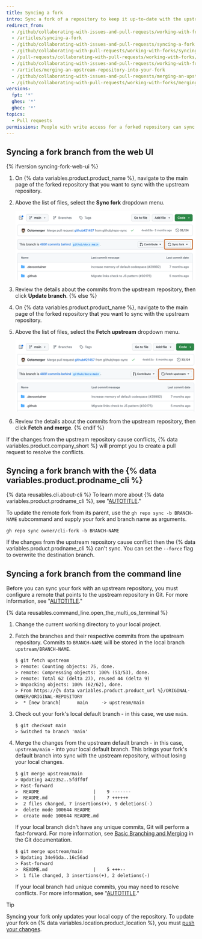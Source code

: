 ```yaml
---
title: Syncing a fork
intro: Sync a fork of a repository to keep it up-to-date with the upstream repository.
redirect_from:
  - /github/collaborating-with-issues-and-pull-requests/working-with-forks/syncing-a-fork
  - /articles/syncing-a-fork
  - /github/collaborating-with-issues-and-pull-requests/syncing-a-fork
  - /github/collaborating-with-pull-requests/working-with-forks/syncing-a-fork
  - /pull-requests/collaborating-with-pull-requests/working-with-forks/merging-an-upstream-repository-into-your-fork
  - /github/collaborating-with-issues-and-pull-requests/working-with-forks/merging-an-upstream-repository-into-your-fork
  - /articles/merging-an-upstream-repository-into-your-fork
  - /github/collaborating-with-issues-and-pull-requests/merging-an-upstream-repository-into-your-fork
  - /github/collaborating-with-pull-requests/working-with-forks/merging-an-upstream-repository-into-your-fork
versions:
  fpt: '*'
  ghes: '*'
  ghec: '*'
topics:
  - Pull requests
permissions: People with write access for a forked repository can sync the fork to the upstream repository.
---
```


## Syncing a fork branch from the web UI

{% ifversion syncing-fork-web-ui %}
1. On {% data variables.product.product_name %}, navigate to the main page of the forked repository that you want to sync with the upstream repository.
1. Above the list of files, select the **Sync fork** dropdown menu.

    ![Screenshot of the main page of a fork. A dropdown menu, labeled with a sync icon and "Sync fork," is outlined in dark orange.](/assets/images/help/repository/sync-fork-dropdown.png)
1. Review the details about the commits from the upstream repository, then click **Update branch**.
{% else %}
1. On {% data variables.product.product_name %}, navigate to the main page of the forked repository that you want to sync with the upstream repository.
1. Above the list of files, select the **Fetch upstream** dropdown menu.

    ![Screenshot of the main page of a fork. A dropdown menu, labeled with a sync icon and "Fetch upstream," is outlined in dark orange.](/assets/images/help/repository/fetch-upstream-drop-down.png)
1. Review the details about the commits from the upstream repository, then click **Fetch and merge**.
{% endif %}

If the changes from the upstream repository cause conflicts, {% data variables.product.company_short %} will prompt you to create a pull request to resolve the conflicts.

## Syncing a fork branch with the {% data variables.product.prodname_cli %}

{% data reusables.cli.about-cli %} To learn more about {% data variables.product.prodname_cli %}, see "[AUTOTITLE](/github-cli/github-cli/about-github-cli)."

To update the remote fork from its parent, use the `gh repo sync -b BRANCH-NAME` subcommand and supply your fork and branch name as arguments.

```shell
gh repo sync owner/cli-fork -b BRANCH-NAME
```

If the changes from the upstream repository cause conflict then the {% data variables.product.prodname_cli %} can't sync. You can set the `--force` flag to overwrite the destination branch.

## Syncing a fork branch from the command line

Before you can sync your fork with an upstream repository, you must configure a remote that points to the upstream repository in Git. For more information, see "[AUTOTITLE](/pull-requests/collaborating-with-pull-requests/working-with-forks/configuring-a-remote-repository-for-a-fork)."

{% data reusables.command_line.open_the_multi_os_terminal %}
1. Change the current working directory to your local project.
1. Fetch the branches and their respective commits from the upstream repository. Commits to `BRANCH-NAME` will be stored in the local branch `upstream/BRANCH-NAME`.

   ```shell
   $ git fetch upstream
   > remote: Counting objects: 75, done.
   > remote: Compressing objects: 100% (53/53), done.
   > remote: Total 62 (delta 27), reused 44 (delta 9)
   > Unpacking objects: 100% (62/62), done.
   > From https://{% data variables.product.product_url %}/ORIGINAL-OWNER/ORIGINAL-REPOSITORY
   >  * [new branch]      main     -> upstream/main
   ```

1. Check out your fork's local default branch - in this case, we use `main`.

   ```shell
   $ git checkout main
   > Switched to branch 'main'
   ```

1. Merge the changes from the upstream default branch - in this case, `upstream/main` - into your local default branch. This brings your fork's default branch into sync with the upstream repository, without losing your local changes.

   ```shell
   $ git merge upstream/main
   > Updating a422352..5fdff0f
   > Fast-forward
   >  README                    |    9 -------
   >  README.md                 |    7 ++++++
   >  2 files changed, 7 insertions(+), 9 deletions(-)
   >  delete mode 100644 README
   >  create mode 100644 README.md
   ```

   If your local branch didn't have any unique commits, Git will perform a fast-forward. For more information, see [Basic Branching and Merging](https://git-scm.com/book/en/v2/Git-Branching-Basic-Branching-and-Merging) in the Git documentation.

   ```shell
   $ git merge upstream/main
   > Updating 34e91da..16c56ad
   > Fast-forward
   >  README.md                 |    5 +++--
   >  1 file changed, 3 insertions(+), 2 deletions(-)
   ```

   If your local branch had unique commits, you may need to resolve conflicts. For more information, see "[AUTOTITLE](/pull-requests/collaborating-with-pull-requests/addressing-merge-conflicts)."

> [!TIP]
> Syncing your fork only updates your local copy of the repository. To update your fork on {% data variables.location.product_location %}, you must [push your changes](/get-started/using-git/pushing-commits-to-a-remote-repository).

